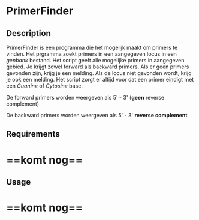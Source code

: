 # PrimerFinder
## Description
PrimerFinder is een programma die het mogelijk maakt om primers te vinden. Het prgramma zoekt primers in een aangegeven locus in een *genbank* bestand. Het script geeft alle mogelijke primers in aangegeven gebied. Je krijgt zowel forward als backward primers. Als er geen primers gevonden zijn, krijg je een melding. Als de locus niet gevonden wordt, krijg je ook een melding. Het script zorgt er altijd voor dat een primer eindigt met een *Guanine* of *Cytosine* base. 

De forward primers worden weergeven als 5' - 3' (**geen** reverse complement)

De backward primers worden weergeven als 5' - 3' **reverse complement**


## Requirements
==komt nog==
==

## Usage
==komt nog==
==
